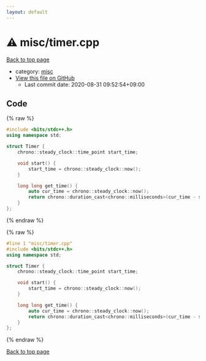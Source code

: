 ```yaml
---
layout: default
---
```


<!-- mathjax config similar to math.stackexchange -->
<script type="text/javascript" async
  src="https://cdnjs.cloudflare.com/ajax/libs/mathjax/2.7.5/MathJax.js?config=TeX-MML-AM_CHTML">
</script>
<script type="text/x-mathjax-config">
  MathJax.Hub.Config({
    TeX: { equationNumbers: { autoNumber: "AMS" }},
    tex2jax: {
      inlineMath: [ ['$','$'] ],
      processEscapes: true
    },
    "HTML-CSS": { matchFontHeight: false },
    displayAlign: "left",
    displayIndent: "2em"
  });
</script>

<script type="text/javascript" src="https://cdnjs.cloudflare.com/ajax/libs/jquery/3.4.1/jquery.min.js"></script>
<script src="https://cdn.jsdelivr.net/npm/jquery-balloon-js@1.1.2/jquery.balloon.min.js" integrity="sha256-ZEYs9VrgAeNuPvs15E39OsyOJaIkXEEt10fzxJ20+2I=" crossorigin="anonymous"></script>
<script type="text/javascript" src="../../assets/js/copy-button.js"></script>
<link rel="stylesheet" href="../../assets/css/copy-button.css" />


# :warning: misc/timer.cpp

<a href="../../index.html">Back to top page</a>

* category: <a href="../../index.html#bc957e26ff41470c556ee5d09e96880b">misc</a>
* <a href="{{ site.github.repository_url }}/blob/master/misc/timer.cpp">View this file on GitHub</a>
    - Last commit date: 2020-08-31 09:52:54+09:00




## Code

<a id="unbundled"></a>
{% raw %}
```cpp
#include <bits/stdc++.h>
using namespace std;

struct Timer {
    chrono::steady_clock::time_point start_time;

    void start() {
        start_time = chrono::steady_clock::now();
    }

    long long get_time() {
        auto cur_time = chrono::steady_clock::now();
        return chrono::duration_cast<chrono::milliseconds>(cur_time - start_time).count();
    }
};
```
{% endraw %}

<a id="bundled"></a>
{% raw %}
```cpp
#line 1 "misc/timer.cpp"
#include <bits/stdc++.h>
using namespace std;

struct Timer {
    chrono::steady_clock::time_point start_time;

    void start() {
        start_time = chrono::steady_clock::now();
    }

    long long get_time() {
        auto cur_time = chrono::steady_clock::now();
        return chrono::duration_cast<chrono::milliseconds>(cur_time - start_time).count();
    }
};

```
{% endraw %}

<a href="../../index.html">Back to top page</a>

